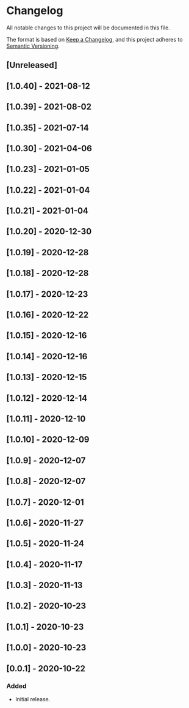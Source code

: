 # Changelog

All notable changes to this project will be documented in this file.

The format is based on [Keep a Changelog](https://keepachangelog.com/en/1.0.0/),
and this project adheres to [Semantic Versioning](https://semver.org/spec/v2.0.0.html).

## [Unreleased]

## [1.0.40] - 2021-08-12

## [1.0.39] - 2021-08-02

## [1.0.35] - 2021-07-14

## [1.0.30] - 2021-04-06

## [1.0.23] - 2021-01-05

## [1.0.22] - 2021-01-04

## [1.0.21] - 2021-01-04

## [1.0.20] - 2020-12-30

## [1.0.19] - 2020-12-28

## [1.0.18] - 2020-12-28

## [1.0.17] - 2020-12-23

## [1.0.16] - 2020-12-22

## [1.0.15] - 2020-12-16

## [1.0.14] - 2020-12-16

## [1.0.13] - 2020-12-15

## [1.0.12] - 2020-12-14

## [1.0.11] - 2020-12-10

## [1.0.10] - 2020-12-09

## [1.0.9] - 2020-12-07

## [1.0.8] - 2020-12-07

## [1.0.7] - 2020-12-01

## [1.0.6] - 2020-11-27

## [1.0.5] - 2020-11-24

## [1.0.4] - 2020-11-17

## [1.0.3] - 2020-11-13

## [1.0.2] - 2020-10-23

## [1.0.1] - 2020-10-23

## [1.0.0] - 2020-10-23

## [0.0.1] - 2020-10-22

### Added
- Initial release.
